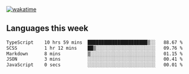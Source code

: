 [![wakatime](https://wakatime.com/badge/user/2d08dcba-b829-42d8-897d-6a005f58591f.svg)](https://wakatime.com/@2d08dcba-b829-42d8-897d-6a005f58591f)

## Languages this week

<!--START_SECTION:waka-->

```txt
TypeScript    10 hrs 59 mins  ██████████████████████▒░░   88.67 %
SCSS          1 hr 12 mins    ██▒░░░░░░░░░░░░░░░░░░░░░░   09.76 %
Markdown      8 mins          ▒░░░░░░░░░░░░░░░░░░░░░░░░   01.15 %
JSON          3 mins          ░░░░░░░░░░░░░░░░░░░░░░░░░   00.41 %
JavaScript    0 secs          ░░░░░░░░░░░░░░░░░░░░░░░░░   00.01 %
```

<!--END_SECTION:waka-->
